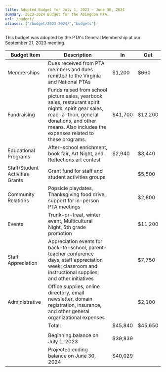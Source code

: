 ```yaml
---
title: Adopted Budget for July 1, 2023 — June 30, 2024
summary: 2023-2024 Budget for the Abingdon PTA.
url: /budget/
aliases: ["/budget/2023-2024/","budgets"]
---
```


This budget was adopted by the PTA's General Membership at our September 21, 2023 meeting.

| Budget Item                     | Description                                                  | In      | Out     |
| ------------------------------- | ------------------------------------------------------------ | ------- | ------- |
| Memberships                     | Dues received from PTA members and dues remitted to the Virginia and National PTAs | $1,200  | $660    |
| Fundraising                     | Funds raised from school picture sales, yearbook sales, restaurant spirit nights, spirit gear sales, read-a-thon, general donations, and other means. Also includes the expenses related to these programs. | $41,700 | $12,200 |
| Educational Programs            | After-school enrichment, book fair, Art Night, and Reflections art contest | $2,940  | $3,440  |
| Staff/Student Activities Grants | Grant fund for staff and student activities groups           |         | $5,500  |
| Community Relations             | Popsicle playdates, Thanksgiving food drive, support for in-person PTA meetings |         | $2,800  |
| Events                          | Trunk-or-treat, winter event, Multicultural Night, 5th grade promotion |         | $11,200 |
| Staff Appreciation              | Appreciation events for back-to-school, parent-teacher conference days, staff appreciation week; classroom and instructional supplies; and other initiatives |         | $7,750  |
| Administrative                  | Office supplies, online directory, email newsletter, domain registration, insurance, and other general organizational expenses |         | $2,100  |
|                                 | Total:                                                       | $45,840 | $45,650 |
|                                 |                                                              |         |         |
|                                 | Beginning balance on July 1, 2023                            | $39,839 |         |
|                                 | Projected ending balance on June 30, 2024                    | $40,029 |         |